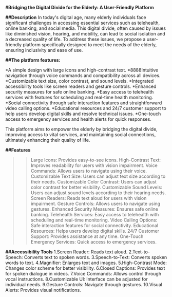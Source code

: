 **#Bridging the Digital Divide for the Elderly: A User-Friendly Platform**

**##Description**
In today's digital age, many elderly individuals face significant challenges in accessing essential services such as telehealth, online banking, and social media. This digital divide, often caused by issues like diminished vision, hearing, and mobility, can lead to social isolation and a decreased quality of life. To address these issues, we propose a user-friendly platform specifically designed to meet the needs of the elderly, ensuring inclusivity and ease of use.

**##The platform features:**

*A simple design with large icons and high-contrast text.
*8888Intuitive navigation through voice commands and compatibility across all devices.
*Customizable text size, color contrast, and sound levels.
*Integrated accessibility tools like screen readers and gesture controls.
*Enhanced security measures for safe online banking.
*Easy access to telehealth services with features for scheduling and real-time health monitoring.
*Social connectivity through safe interaction features and straightforward video calling options.
*Educational resources and 24/7 customer support to help users develop digital skills and resolve technical issues.
*One-touch access to emergency services and health alerts for quick responses.

This platform aims to empower the elderly by bridging the digital divide, improving access to vital services, and maintaining social connections, ultimately enhancing their quality of life.

**##Features**
>> Large Icons: Provides easy-to-see icons.
>> High-Contrast Text: Improves readability for users with vision impairment.
>> Voice Commands: Allows users to navigate using their voice.
>> Customizable Text Size: Users can adjust text size according to their needs.
>> Customizable Color Contrast: Users can adjust color contrast for better visibility.
>> Customizable Sound Levels: Users can adjust sound levels according to their hearing needs.
>> Screen Readers: Reads text aloud for users with vision impairment.
>> Gesture Controls: Allows users to navigate using gestures.
>> Enhanced Security Measures: Ensures safe online banking.
>> Telehealth Services: Easy access to telehealth with scheduling and real-time monitoring.
>> Video Calling Options: Safe interaction features for social connectivity.
>> Educational Resources: Helps users develop digital skills.
>> 24/7 Customer Support: Provides assistance at any time.
>> One-Touch Emergency Services: Quick access to emergency services.


**##Accessibility Tools**
1.Screen Reader: Reads text aloud.
2.Text-to-Speech: Converts text to spoken words.
3.Speech-to-Text: Converts spoken words to text.
4.Magnifier: Enlarges text and images.
5.High-Contrast Mode: Changes color scheme for better visibility.
6.Closed Captions: Provides text for spoken dialogue in videos.
7.Voice Commands: Allows control through vocal instructions.
8.Customizable UI: Interface can be adjusted for individual needs.
9.Gesture Controls: Navigate through gestures.
10.Visual Alerts: Provides visual notifications.
